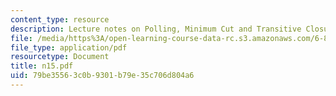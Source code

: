 ```yaml
---
content_type: resource
description: Lecture notes on Polling, Minimum Cut and Transitive Closure
file: /media/https%3A/open-learning-course-data-rc.s3.amazonaws.com/6-856j-randomized-algorithms-fall-2002/79be35563c0b9301b79e35c706d804a6_n15.pdf
file_type: application/pdf
resourcetype: Document
title: n15.pdf
uid: 79be3556-3c0b-9301-b79e-35c706d804a6
---
```


